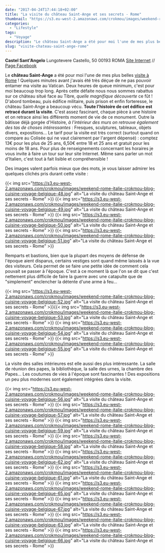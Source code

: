 ```yaml
---
date: "2017-04-24T17:44:18+02:00"
title: "La visite du château Saint-Ange et ses secrets - Rome"
thumbnail: "https://s3.eu-west-2.amazonaws.com/crokmou/images/weekend-rome-italie-crokmou-blog-cuisine-voyage-belgique-70.jpg"
categories:
  - "Lifestyle"
tags:
  - "Voyage"
description: "Le château Saint-Ange a été pour moi l'une de mes plus belles visite à Rome ! Quelques minutes avant j'avais été très déçue ..."
slug: "visite-chateau-saint-ange-rome"
---
```


**Castel Sant'Angelo** Lungotevere Castello, 50 00193 ROMA [Site Internet](http://castelsantangelo.beniculturali.it/) // [Page Facebook](https://www.facebook.com/Museo-Nazionale-di-Castel-SantAngelo-419533098197881/)

Le **château Saint-Ange** a été pour moi l'une de mes plus belles [visite à Rome](https://crokmou.com/2017/01/citytrip-a-rome-italie) ! Quelques minutes avant j'avais été très déçue de ne pas pouvoir entamer ma visite au Vatican. Deux heures de queue minimum, c'est pour moi beaucoup trop long. Après cette défaite nous nous sommes rabattus sur ce château situé face au Tibre, _quelle magnifique découverte_ ce fût ! D'abord tombeau, puis édifice militaire, puis prison et enfin forteresse, le château Saint-Ange a beaucoup vécu. **Toute l'histoire de cet édifice est retracé durant la visite**. C'est assez fascinant, chaque pièce à une histoire et on retrace ainsi les différents moment de vie de ce monument. Outre la bâtisse déjà gorgée d'Histoire, _à l'intérieur des murs on retrouve également des tas de choses intéressantes_ : Fresques, sculptures, tableaux, objets divers, expositions... Le tarif pour la visite est très correct (surtout quand on compare au Colisée qui ne vaut clairement par l'argent dépensé) : comptez 13€ pour les plus de 25 ans, 6,50€ entre 18 et 25 ans et gratuit pour les moins de 18 ans. Pour plus de renseignements concernant les horaires je vous invite à faire un tour sur leur site Internet. Même sans parler un mot d'Italien, c'est tout à fait lisible et compréhensible !

Des images valent parfois mieux que des mots, je vous laisser admirer les quelques clichés pris durant cette visite :

{{< img src="https://s3.eu-west-2.amazonaws.com/crokmou/images/weekend-rome-italie-crokmou-blog-cuisine-voyage-belgique-48.jpg" alt="La visite du château Saint-Ange et ses secrets - Rome" >}} {{< img src="https://s3.eu-west-2.amazonaws.com/crokmou/images/weekend-rome-italie-crokmou-blog-cuisine-voyage-belgique-49.jpg" alt="La visite du château Saint-Ange et ses secrets - Rome" >}} {{< img src="https://s3.eu-west-2.amazonaws.com/crokmou/images/weekend-rome-italie-crokmou-blog-cuisine-voyage-belgique-50.jpg" alt="La visite du château Saint-Ange et ses secrets - Rome" >}} {{< img src="https://s3.eu-west-2.amazonaws.com/crokmou/images/weekend-rome-italie-crokmou-blog-cuisine-voyage-belgique-51.jpg" alt="La visite du château Saint-Ange et ses secrets - Rome" >}}

Remparts et bastions, bien que la plupart des moyens de défense de l'époque aient disparus, certains vestiges sont quand même laissés à la vue des visiteurs. Cela permet de se faire une petite idée de comment cela pouvait se passer à l'époque. C'est à ce moment là que l'on se dit que c'est nettement plus difficile de faire la guerre avec une catapulte que de "simplement" enclencher la détente d'une arme à feu...

{{< img src="https://s3.eu-west-2.amazonaws.com/crokmou/images/weekend-rome-italie-crokmou-blog-cuisine-voyage-belgique-52.jpg" alt="La visite du château Saint-Ange et ses secrets - Rome" >}}{{< img src="https://s3.eu-west-2.amazonaws.com/crokmou/images/weekend-rome-italie-crokmou-blog-cuisine-voyage-belgique-53.jpg" alt="La visite du château Saint-Ange et ses secrets - Rome" >}} {{< img src="https://s3.eu-west-2.amazonaws.com/crokmou/images/weekend-rome-italie-crokmou-blog-cuisine-voyage-belgique-54.jpg" alt="La visite du château Saint-Ange et ses secrets - Rome" >}} {{< img src="https://s3.eu-west-2.amazonaws.com/crokmou/images/weekend-rome-italie-crokmou-blog-cuisine-voyage-belgique-55.jpg" alt="La visite du château Saint-Ange et ses secrets - Rome" >}}

La visite des salles intérieures est elle aussi des plus intéressante. La salle de réunion des papes, la bibliothèque, la salle des urnes, la chambre des Papes... Les coutumes de vies à l'époque sont fascinantes ! Des expositions un peu plus modernes sont également intégrées dans la visite.

{{< img src="https://s3.eu-west-2.amazonaws.com/crokmou/images/weekend-rome-italie-crokmou-blog-cuisine-voyage-belgique-56.jpg" alt="La visite du château Saint-Ange et ses secrets - Rome" >}} {{< img src="https://s3.eu-west-2.amazonaws.com/crokmou/images/weekend-rome-italie-crokmou-blog-cuisine-voyage-belgique-57.jpg" alt="La visite du château Saint-Ange et ses secrets - Rome" >}} {{< img src="https://s3.eu-west-2.amazonaws.com/crokmou/images/weekend-rome-italie-crokmou-blog-cuisine-voyage-belgique-59.jpg" alt="La visite du château Saint-Ange et ses secrets - Rome" >}} {{< img src="https://s3.eu-west-2.amazonaws.com/crokmou/images/weekend-rome-italie-crokmou-blog-cuisine-voyage-belgique-58.jpg" alt="La visite du château Saint-Ange et ses secrets - Rome" >}} {{< img src="https://s3.eu-west-2.amazonaws.com/crokmou/images/weekend-rome-italie-crokmou-blog-cuisine-voyage-belgique-62.jpg" alt="La visite du château Saint-Ange et ses secrets - Rome" >}} {{< img src="https://s3.eu-west-2.amazonaws.com/crokmou/images/weekend-rome-italie-crokmou-blog-cuisine-voyage-belgique-61.jpg" alt="La visite du château Saint-Ange et ses secrets - Rome" >}} {{< img src="https://s3.eu-west-2.amazonaws.com/crokmou/images/weekend-rome-italie-crokmou-blog-cuisine-voyage-belgique-65.jpg" alt="La visite du château Saint-Ange et ses secrets - Rome" >}} {{< img src="https://s3.eu-west-2.amazonaws.com/crokmou/images/weekend-rome-italie-crokmou-blog-cuisine-voyage-belgique-67.jpg" alt="La visite du château Saint-Ange et ses secrets - Rome" >}} {{< img src="https://s3.eu-west-2.amazonaws.com/crokmou/images/weekend-rome-italie-crokmou-blog-cuisine-voyage-belgique-63.jpg" alt="La visite du château Saint-Ange et ses secrets - Rome" >}} {{< img src="https://s3.eu-west-2.amazonaws.com/crokmou/images/weekend-rome-italie-crokmou-blog-cuisine-voyage-belgique-66.jpg" alt="La visite du château Saint-Ange et ses secrets - Rome" >}}